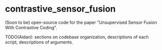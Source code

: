 # contrastive_sensor_fusion
(Soon to be) open-source code for the paper "Unsupervised Sensor Fusion With Contrastive Coding".

TODO(Aidan): sections on codebase organization, descriptions of each script, descriptions of arguments.
